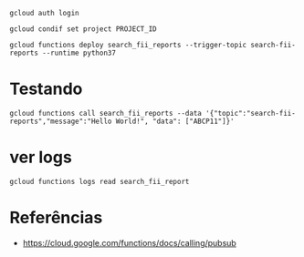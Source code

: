 `gcloud auth login`

`gcloud condif set project PROJECT_ID`

`gcloud functions deploy search_fii_reports --trigger-topic search-fii-reports --runtime python37`

# Testando

`gcloud functions call search_fii_reports --data '{"topic":"search-fii-reports","message":"Hello World!", "data": ["ABCP11"]}'`


# ver logs

`gcloud functions logs read search_fii_report`

# Referências

- https://cloud.google.com/functions/docs/calling/pubsub